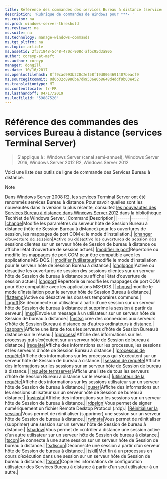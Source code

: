 ```yaml
---
title: Référence des commandes des services Bureau à distance (services Terminal Server)
description: 'Rubrique de commandes de Windows pour ***- '
ms.custom: na
ms.prod: windows-server-threshold
ms.reviewer: na
ms.suite: na
ms.technology: manage-windows-commands
ms.tgt_pltfrm: na
ms.topic: article
ms.assetid: 2f371848-5c48-470c-908c-afbc95d3a805
author: coreyp-at-msft
ms.author: coreyp
manager: dongill
ms.date: 10/16/2017
ms.openlocfilehash: 8ff9cad993b220c2ef58f19d0064691407beacf9
ms.sourcegitcommit: 0d0b32c8986ba7db9536e0b8648d4ddf9b03e452
ms.translationtype: MT
ms.contentlocale: fr-FR
ms.lasthandoff: 04/17/2019
ms.locfileid: "59887520"
---
```

# <a name="remote-desktop-services-terminal-services-command-reference"></a>Référence des commandes des services Bureau à distance (services Terminal Server)

>S'applique à : Windows Server (canal semi-annuel), Windows Server 2016, Windows Server 2012 R2, Windows Server 2012

Voici une liste des outils de ligne de commande des Services Bureau à distance.
> [!NOTE]
> Dans Windows Server 2008 R2, les services Terminal Server ont été renommés services Bureau à distance. Pour savoir quelles sont les nouveautés dans la version la plus récente, consultez [les nouveautés des Services Bureau à distance dans Windows Server 2012](https://technet.microsoft.com/library/hh831527) dans la bibliothèque TechNet de Windows Server.
|Command|Description|
|------|--------|
|[change](change.md)|Modifie les paramètres du serveur hôte de Session Bureau à distance (hôte de Session Bureau à distance) pour les ouvertures de session, les mappages de port COM et le mode d’installation.|
|[changer d’ouverture de session](change-logon.md)|Active ou désactive les ouvertures de session des sessions clientes sur un serveur hôte de Session de bureau à distance ou affiche l’état d’ouverture de session actuel.|
|[modifier le port](change-port.md)|Répertorie ou modifie les mappages de port COM pour être compatible avec les applications MS-DOS.|
|[modifier l’utilisateur](change-user.md)|modifie le mode d’installation pour le serveur hôte de Session Bureau à distance.|
|[chglogon](chglogon.md)|Active ou désactive les ouvertures de session des sessions clientes sur un serveur hôte de Session de bureau à distance ou affiche l’état d’ouverture de session actuel.|
|[chgport](chgport.md)|Répertorie ou modifie les mappages de port COM pour être compatible avec les applications MS-DOS.|
|[chgusr](chgusr.md)|modifie le mode d’installation pour le serveur hôte de Session Bureau à distance.|
|[flattemp](flattemp.md)|Active ou désactive les dossiers temporaires communs.|
|[logoff](logoff.md)|Se déconnecte un utilisateur à partir d’une session sur un serveur hôte de Session de bureau à distance et supprime la session à partir du serveur.|
|[msg](msg.md)|Envoie un message à un utilisateur sur un serveur hôte de Session de bureau à distance.|
|[mstsc](mstsc.md)|crée des connexions aux serveurs d’hôte de Session Bureau à distance ou d’autres ordinateurs à distance.|
|[qappsrv](qappsrv.md)|Affiche une liste de tous les serveurs d’hôte de Session Bureau à distance sur le réseau.|
|[qprocess](qprocess.md)|Affiche des informations sur les processus qui s’exécutent sur un serveur hôte de Session de bureau à distance.|
|[requête](query.md)|Affiche des informations sur les processus, les sessions et les serveurs d’hôte de Session Bureau à distance.|
|[processus de requête](query-process.md)|Affiche des informations sur les processus qui s’exécutent sur un serveur hôte de Session de bureau à distance.|
|[session de requête](query-session.md)|Affiche des informations sur les sessions sur un serveur hôte de Session de bureau à distance.|
|[requête termserver](query-termserver.md)|Affiche une liste de tous les serveurs d’hôte de Session Bureau à distance sur le réseau.|
|[utilisateur de la requête](query-user.md)|Affiche des informations sur les sessions utilisateur sur un serveur hôte de Session de bureau à distance.|
|[quser](quser.md)|Affiche des informations sur les sessions utilisateur sur un serveur hôte de Session de bureau à distance.|
|[qwinsta](qwinsta.md)|Affiche des informations sur les sessions sur un serveur hôte de Session de bureau à distance.|
|[rdpsign](rdpsign.md)|Vous permet de signer numériquement un fichier Remote Desktop Protocol (.rdp).|
|[Réinitialiser la session](reset-session.md)|Vous permet de réinitialiser (supprimer) une session sur un serveur hôte de Session de bureau à distance.|
|[rwinsta](rwinsta.md)|Vous permet de réinitialiser (supprimer) une session sur un serveur hôte de Session de bureau à distance.|
|[shadow](shadow.md)|Vous permet de contrôler à distance une session active d’un autre utilisateur sur un serveur hôte de Session de bureau à distance.|
|[tscon](tscon.md)|Se connecte à une autre session sur un serveur hôte de Session de bureau à distance.|
|[tsdiscon](tsdiscon.md)|Déconnecte une session à partir d’un serveur hôte de Session de bureau à distance.|
|[tskill](tskill.md)|Met fin à un processus en cours d’exécution dans une session sur un serveur hôte de Session de bureau à distance.|
|[tsprof](tsprof.md)|Copie les informations de configuration utilisateur des Services Bureau à distance à partir d’un seul utilisateur à un autre.|
